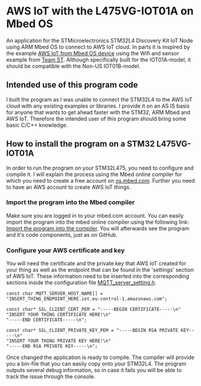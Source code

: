 # AWS IoT with the L475VG-IOT01A on Mbed OS
An application for the STMicroelectronics STM32L4 Discovery Kit IoT Node using ARM Mbed OS to connect to AWS IoT cloud. In parts it is inspired by the example [AWS IoT from Mbed OS device](https://os.mbed.com/users/coisme/notebook/aws-iot-from-mbed-os-device/) using the Wifi and sensor example from [Team ST](https://os.mbed.com/teams/ST/). Although specifically built for the IOT01A-model, it should be compatible with the Non-US IOT01B-model.

## Intended use of this program code
I built the program as I was unable to connect the STM32L4 to the AWS IoT cloud with any existing examples or libraries. I provide it on an AS IS basis for anyone that wants to get ahead faster with the STM32, ARM Mbed and AWS IoT. Therefore the intended user of this program should bring some basic C/C++ knowledge.

## How to install the program on a STM32 L475VG-IOT01A
In order to run the program on your STM32L475, you need to configure and compile it. I will explain the process using the Mbed online compiler for which you need to create a free account on [os.mbed.com](https://os.mbed.com). Further you need to have an AWS account to create AWS IoT things.

### Import the program into the Mbed compiler
Make sure you are logged in to your mbed.com account. You can easily import the program into the mbed online compiler using the following link: [Import the program into the compiler](https://os.mbed.com/compiler/#import:https://github.com/jankammerath/L475VG-IOT01A-Mbed-AWS-IoT/). You will afterwards see the program and it's code components, just as on GitHub. 

### Configure your AWS certificate and key
You will need the certificate and the private key that AWS IoT created for your thing as well as the endpoint that can be found in the 'settings' section of AWS IoT. These information need to be inserted into the corresponding sections inside the configuration file [MQTT_server_setting.h](core/MQTT_server_setting.h).

```
const char MQTT_SERVER_HOST_NAME[] = "INSERT_THING_ENDPOINT_HERE.iot.eu-central-1.amazonaws.com";

const char* SSL_CLIENT_CERT_PEM = "-----BEGIN CERTIFICATE-----\n"
"INSERT YOUR THING CERTIFICATE HERE!\n"
"-----END CERTIFICATE-----\n";

const char* SSL_CLIENT_PRIVATE_KEY_PEM = "-----BEGIN RSA PRIVATE KEY-----\n"
"INSERT YOUR THING PRIVATE KEY HERE!\n"
"-----END RSA PRIVATE KEY-----\n";
```

Once changed the application is ready to compile. The compiler will provide you a bin-file that you can easily copy onto your STM32L4. The program outputs several debug information, so in case it fails you will be able to track the issue through the console.
